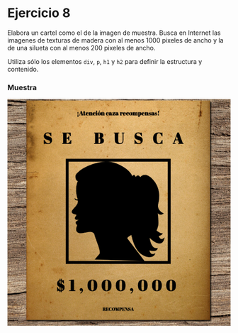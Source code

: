 # Ejercicio 8

Elabora un cartel como el de la imagen de muestra. Busca en Internet las imagenes de texturas de madera con al menos 1000 pixeles de ancho y la de una silueta con al menos 200 pixeles de ancho. 

Utiliza sólo los elementos ```div```, ```p```, ```h1``` y ```h2``` para definir la estructura y contenido.

### Muestra
![](se_busca.png?raw=true, "Muestra" )
